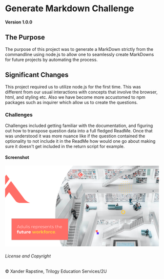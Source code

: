 # Generate Markdown Challenge

**Version 1.0.0**

## The Purpose
The purpose of this project was to generate a MarkDown strictly from the commandline using node.js to allow one to seamlessly create MarkDowns for future projects by automating the process.

## Significant Changes
This project required us to utilize node.js for the first time. This was different from our usual interactions with concepts that involve the browser, html, and styling etc. Also we have become more accustomed to npm packages such as inquirer which allow us to create the questions.

### Challenges
Challenges included getting familiar with the documentation, and figuring out how to transpose question data into a full fledged ReadMe. Once that was understood it was more nuance like if the question contained the optionality to not include it in the ReadMe how would one go about making sure it doesn't get included in the return script for example.


#### Screenshot
![](Develop/utils/adulis.png)


###### License and Copyright
© Xander Rapstine, Trilogy Education Services/2U


